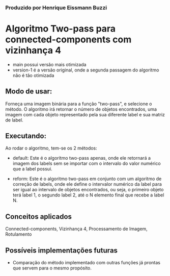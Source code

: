### Produzido por Henrique Eissmann Buzzi ###

# Algoritmo Two-pass para connected-components com vizinhança 4

* main possui versão mais otimizada
* version-1 é a versão original, onde a segunda passagem do algoritmo não é tão otimizada

## Modo de usar:

Forneça uma imagem binária para a função "two-pass", e selecione o método. O algoritmo irá retornar o número de objetos encontrados, uma imagem com cada objeto representado pela sua diferente label e sua matriz de label.

## Executando:
Ao rodar o algoritmo, tem-se os 2 métodos:

* default: Este é o algoritmo two-pass apenas, onde ele retornará a imagem dos labels sem se importar com o intervalo do valor numérico que a label possui.

* reform: Este é o algoritmo two-pass em conjunto com um algoritmo de correção de labels, onde ele define o intervalor numérico da label para ser igual ao intervalo de objetos encontrados, ou seja, o primeiro objeto terá label 1, o segundo label 2, até o N elemento final que recebe a label N.

## Conceitos aplicados

Connected-components, Vizinhança 4, Processamento de Imagem, Rotulamento

## Possíveis implementações futuras

* Comparação do método implementado com outras funções já prontas que servem para o mesmo propósito.
